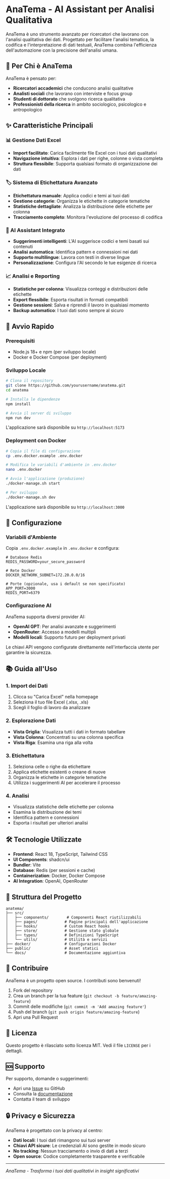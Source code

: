 # AnaTema - AI Assistant per Analisi Qualitativa

AnaTema è uno strumento avanzato per ricercatori che lavorano con l'analisi qualitativa dei dati. Progettato per facilitare l'analisi tematica, la codifica e l'interpretazione di dati testuali, AnaTema combina l'efficienza dell'automazione con la precisione dell'analisi umana.

## 🎯 Per Chi è AnaTema

AnaTema è pensato per:
- **Ricercatori accademici** che conducono analisi qualitative
- **Analisti sociali** che lavorano con interviste e focus group
- **Studenti di dottorato** che svolgono ricerca qualitativa
- **Professionisti della ricerca** in ambito sociologico, psicologico e antropologico

## ✨ Caratteristiche Principali

### 📊 Gestione Dati Excel
- **Import facilitato**: Carica facilmente file Excel con i tuoi dati qualitativi
- **Navigazione intuitiva**: Esplora i dati per righe, colonne o vista completa
- **Struttura flessibile**: Supporta qualsiasi formato di organizzazione dei dati

### 🏷️ Sistema di Etichettatura Avanzato
- **Etichettatura manuale**: Applica codici e temi ai tuoi dati
- **Gestione categorie**: Organizza le etichette in categorie tematiche
- **Statistiche dettagliate**: Analizza la distribuzione delle etichette per colonna
- **Tracciamento completo**: Monitora l'evoluzione del processo di codifica

### 🤖 AI Assistant Integrato
- **Suggerimenti intelligenti**: L'AI suggerisce codici e temi basati sui contenuti
- **Analisi automatica**: Identifica pattern e connessioni nei dati
- **Supporto multilingue**: Lavora con testi in diverse lingue
- **Personalizzazione**: Configura l'AI secondo le tue esigenze di ricerca

### 📈 Analisi e Reporting
- **Statistiche per colonna**: Visualizza conteggi e distribuzioni delle etichette
- **Export flessibile**: Esporta risultati in formati compatibili
- **Gestione sessioni**: Salva e riprendi il lavoro in qualsiasi momento
- **Backup automatico**: I tuoi dati sono sempre al sicuro

## 🚀 Avvio Rapido

### Prerequisiti
- Node.js 18+ e npm (per sviluppo locale)
- Docker e Docker Compose (per deployment)

### Sviluppo Locale

```bash
# Clona il repository
git clone https://github.com/yourusername/anatema.git
cd anatema

# Installa le dipendenze
npm install

# Avvia il server di sviluppo
npm run dev
```

L'applicazione sarà disponibile su `http://localhost:5173`

### Deployment con Docker

```bash
# Copia il file di configurazione
cp .env.docker.example .env.docker

# Modifica le variabili d'ambiente in .env.docker
nano .env.docker

# Avvia l'applicazione (produzione)
./docker-manage.sh start

# Per sviluppo
./docker-manage.sh dev
```

L'applicazione sarà disponibile su `http://localhost:3000`

## 🔧 Configurazione

### Variabili d'Ambiente

Copia `.env.docker.example` in `.env.docker` e configura:

```env
# Database Redis
REDIS_PASSWORD=your_secure_password

# Rete Docker
DOCKER_NETWORK_SUBNET=172.20.0.0/16

# Porte (opzionale, usa i default se non specificato)
APP_PORT=3000
REDIS_PORT=6379
```

### Configurazione AI

AnaTema supporta diversi provider AI:
- **OpenAI GPT**: Per analisi avanzate e suggerimenti
- **OpenRouter**: Accesso a modelli multipli
- **Modelli locali**: Supporto futuro per deployment privati

Le chiavi API vengono configurate direttamente nell'interfaccia utente per garantire la sicurezza.

## 📚 Guida all'Uso

### 1. Import dei Dati
1. Clicca su "Carica Excel" nella homepage
2. Seleziona il tuo file Excel (.xlsx, .xls)
3. Scegli il foglio di lavoro da analizzare

### 2. Esplorazione Dati
- **Vista Griglia**: Visualizza tutti i dati in formato tabellare
- **Vista Colonna**: Concentrati su una colonna specifica
- **Vista Riga**: Esamina una riga alla volta

### 3. Etichettatura
1. Seleziona celle o righe da etichettare
2. Applica etichette esistenti o creane di nuove
3. Organizza le etichette in categorie tematiche
4. Utilizza i suggerimenti AI per accelerare il processo

### 4. Analisi
- Visualizza statistiche delle etichette per colonna
- Esamina la distribuzione dei temi
- Identifica pattern e connessioni
- Esporta i risultati per ulteriori analisi

## 🛠️ Tecnologie Utilizzate

- **Frontend**: React 18, TypeScript, Tailwind CSS
- **UI Components**: shadcn/ui
- **Bundler**: Vite
- **Database**: Redis (per sessioni e cache)
- **Containerization**: Docker, Docker Compose
- **AI Integration**: OpenAI, OpenRouter

## 📁 Struttura del Progetto

```
anatema/
├── src/
│   ├── components/        # Componenti React riutilizzabili
│   ├── pages/            # Pagine principali dell'applicazione
│   ├── hooks/            # Custom React hooks
│   ├── store/            # Gestione stato globale
│   ├── types/            # Definizioni TypeScript
│   └── utils/            # Utilità e servizi
├── docker/               # Configurazioni Docker
├── public/               # Asset statici
└── docs/                 # Documentazione aggiuntiva
```

## 🤝 Contribuire

AnaTema è un progetto open source. I contributi sono benvenuti!

1. Fork del repository
2. Crea un branch per la tua feature (`git checkout -b feature/amazing-feature`)
3. Commit delle modifiche (`git commit -m 'Add amazing feature'`)
4. Push del branch (`git push origin feature/amazing-feature`)
5. Apri una Pull Request

## 📝 Licenza

Questo progetto è rilasciato sotto licenza MIT. Vedi il file `LICENSE` per i dettagli.

## 🆘 Supporto

Per supporto, domande o suggerimenti:
- Apri una [Issue](https://github.com/yourusername/anatema/issues) su GitHub
- Consulta la [documentazione](https://github.com/yourusername/anatema/wiki)
- Contatta il team di sviluppo

## 🔒 Privacy e Sicurezza

AnaTema è progettato con la privacy al centro:
- **Dati locali**: I tuoi dati rimangono sui tuoi server
- **Chiavi API sicure**: Le credenziali AI sono gestite in modo sicuro
- **No tracking**: Nessun tracciamento o invio di dati a terzi
- **Open source**: Codice completamente trasparente e verificabile

---

*AnaTema - Trasforma i tuoi dati qualitativi in insight significativi*
